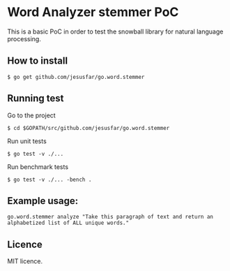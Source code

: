 # Word Analyzer stemmer PoC

This is a basic PoC in order to test the snowball library for natural language processing.

## How to install

```
$ go get github.com/jesusfar/go.word.stemmer
```

## Running test
Go to the project
```
$ cd $GOPATH/src/github.com/jesusfar/go.word.stemmer
``` 
Run unit tests
``` 
$ go test -v ./...
```
Run benchmark tests
```
$ go test -v ./... -bench .
```

## Example usage:

```
go.word.stemmer analyze "Take this paragraph of text and return an alphabetized list of ALL unique words."
```

## Licence
MIT licence.
